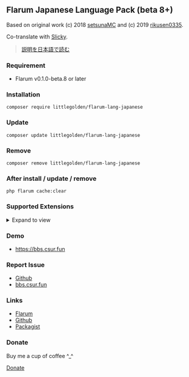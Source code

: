 ## Flarum Japanese Language Pack (beta 8+)
Based on original work (c) 2018 [setsunaMC](https://github.com/setsunaMC/flarum-ext-japanese) and (c) 2019 [rikusen0335](https://github.com/rikusen0335/lang-japanese-extended).

Co-translate with [Slicky](https://bbs.csur.fun/u/Slicky0611).

> [説明を日本語で読む](https://github.com/Littlegolden/flarum-lang-japanese/edit/master/README.md)

### Requirement
  - Flarum v0.1.0-beta.8 or later


### Installation
```
composer require littlegolden/flarum-lang-japanese
```

### Update
```
composer update littlegolden/flarum-lang-japanese
```

### Remove
```
composer remove littlegolden/flarum-lang-japanese
```

### After install / update / remove
```
php flarum cache:clear
```

### Supported Extensions

<details>
<summary>Expand to view</summary>

  - amaurycarrade-syndication（[Syndication extension](https://discuss.flarum.org/d/4395-syndication-extension-rss-atom-feeds)）
  - antoinefr-money（[Money extension](https://discuss.flarum.org/d/4699-money-extension)）
  - antoinefr-online（[Online users extension](https://discuss.flarum.org/d/8302-online-users-extension)）
  - backtowebsite（[Back to Website Button](https://discuss.flarum.org/d/18285-back-to-website-button)）
  - clarkwinkelmann-author-change（[Discussion and post author change](https://discuss.flarum.org/d/21731-discussion-and-post-author-change)）
  - clarkwinkelmann-create-user-modal（[Create User Modal](https://discuss.flarum.org/d/22608-create-user-modal)）
  - clarkwinkelmann-email-as-display-name（[Email as Display Name](https://discuss.flarum.org/d/22603-email-as-display-name)）
  - clarkwinkelmann-emojionearea（[Emoji Picker](https://discuss.flarum.org/d/4787-emoji-picker)）
  - clarkwinkelmann-passwordless（[Passwordless login](https://discuss.flarum.org/d/22606-passwordless-login)）
  - clarkwinkelmann-post-date（[Change post date](https://discuss.flarum.org/d/21247-change-post-date)）
  - clarkwinkelmann-status（[User status](https://discuss.flarum.org/d/21983-user-status)）
  - datitisev-dashboard（[Datitisev Admin Dashboard](https://discuss.flarum.org/d/2958-datitisev-admin-dashboard)）
  - dem13n-nickname-changer（[NickName Changer](https://discuss.flarum.org/d/21238-nickname-changer)）
  - dem13n-quad-theme（[Quad theme](https://discuss.flarum.org/d/22618-quad-theme)）
  - extiverse-bazaar（[Bazaar extension marketplace](https://discuss.flarum.org/d/5151-bazaar-the-extension-marketplace)）
  - fajuu-contactbutton（[Contact Button](https://discuss.flarum.org/d/18228-contact-button)）
  - fajuu-icons（[Icons by Fajuu](https://discuss.flarum.org/d/21401-icons-by-fajuu)）
  - flagrow-ads（[Flagrow Ads](https://discuss.flarum.org/d/4785-flagrow-ads-bombarding-your-users-with-ads-everywhere-if-you-want)）
  - flagrow-analytics（[Flagrow analytics extension](https://discuss.flarum.org/d/1983-flagrow-analytics-extension-tracking-user-visits)）
  - flagrow-fonts（[Flagrow Fonts](https://discuss.flarum.org/d/6207-flagrow-fonts-easily-add-fonts-to-your-forum)）
  - flagrow-html-errors（[Custom HTML Error Pages](https://discuss.flarum.org/d/10784-custom-html-error-pages)）
  - flagrow-impersonate（[Flagrow Impersonate](https://discuss.flarum.org/d/9868-flagrow-impersonate-login-as-other-users)）
  - ~~flagrow-mason（[Flagrow Mason](https://discuss.flarum.org/d/7028-flagrow-mason-the-discussion-custom-fields-builder)）~~ Not compatible with the latest version.
  - flagrow-passport（[Flagrow passport](https://discuss.flarum.org/d/5203-flagrow-passport-the-laravel-passport-oauth-extension)）
  - flagrow-upload（[Flagrow upload](https://discuss.flarum.org/d/4154-flagrow-upload-the-intelligent-file-attachment-extension)）
  - flarum-akismet（[Flarum Core](https://github.com/flarum/lang-english/tree/master/locale)）
  - flarum-approval（[Flarum Core](https://github.com/flarum/lang-english/tree/master/locale)）
  - flarum-auth-facebook（[Flarum Core](https://github.com/flarum/lang-english/tree/master/locale)）
  - flarum-auth-github（[Flarum Core](https://github.com/flarum/lang-english/tree/master/locale)）
  - flarum-auth-twitter（[Flarum Core](https://github.com/flarum/lang-english/tree/master/locale)）
  - flarum-core（[Flarum Core](https://github.com/flarum/lang-english/tree/master/locale)）
  - flarum-discussion-views（[Flarum Core](https://github.com/flarum/lang-english/tree/master/locale)）
  - flarum-emoji（[Flarum Core](https://github.com/flarum/lang-english/tree/master/locale)）
  - flarum-ext-close（[Flarum Core](https://github.com/flarum/lang-english/tree/master/locale)）
  - flarum-ext-fancybox（[Flarum Core](https://github.com/flarum/lang-english/tree/master/locale)）
  - flarum-flags（[Flarum Core](https://github.com/flarum/lang-english/tree/master/locale)）
  - flarum-likes（[Flarum Core](https://github.com/flarum/lang-english/tree/master/locale)）
  - flarum-lock（[Flarum Core](https://github.com/flarum/lang-english/tree/master/locale)）
  - flarum-markdown（[Flarum Core](https://github.com/flarum/lang-english/tree/master/locale)）
  - flarum-mentions（[Flarum Core](https://github.com/flarum/lang-english/tree/master/locale)）
  - flarum-notify（[Flarum Core](https://github.com/flarum/lang-english/tree/master/locale)）
  - flarum-pusher（[Flarum Core](https://github.com/flarum/lang-english/tree/master/locale)）
  - flarum-statistics（[Flarum Core](https://github.com/flarum/lang-english/tree/master/locale)）
  - flarum-sticky（[Flarum Core](https://github.com/flarum/lang-english/tree/master/locale)）
  - flarum-subscriptions（[Flarum Core](https://github.com/flarum/lang-english/tree/master/locale)）
  - flarum-suspend（[Flarum Core](https://github.com/flarum/lang-english/tree/master/locale)）
  - flarum-tags（[Flarum Core](https://github.com/flarum/lang-english/tree/master/locale)）
  - fof-amazon-affiliation（[Amazon Affiliation](https://discuss.flarum.org/d/12389-friendsofflarum-amazon-affiliation)）
  - fof-auth-gitlab（[GitLab Login](https://discuss.flarum.org/d/20371-friendsofflarum-gitlab-login)）
  - fof-ban-ips（[Ban IPs](https://discuss.flarum.org/d/20949-friendsofflarum-ban-ips)）
  - fof-best-answer（[Best Answer](https://discuss.flarum.org/d/21894-friendsofflarum-best-answer)）
  - fof-byobu（[Byōbu](https://discuss.flarum.org/d/4762-friendsofflarum-by-bu-well-integrated-advanced-private-discussions)）
  - fof-custom-footer（[Custom Footer](https://discuss.flarum.org/d/17774-friendsofflarum-custom-footer)）
  - fof-default-group（[Default Group](https://discuss.flarum.org/d/18158-friendsofflarum-default-group)）
  - fof-drafts（[Drafts](https://discuss.flarum.org/d/20957-friendsofflarum-drafts)）
  - fof-email-checker（[Disposable Emails](https://discuss.flarum.org/d/20457-friendsofflarum-disposable-emails)）
  - fof-follow-tags（[Follow Tags](https://discuss.flarum.org/d/20525-friendsofflarum-follow-tags)）
  - fof-formatting（[Formatting](https://discuss.flarum.org/d/17770-friendsofflarum-formatting/111)）
  - fof-forum-statistics-widget（[Statistics Widget](https://discuss.flarum.org/d/22380-friendsofflarum-forum-statistics-widget)）
  - fof-frontpage（[FrontPage](https://discuss.flarum.org/d/19256-friendsofflarum-frontpage)）
  - fof-gamification（[Gamification](https://discuss.flarum.org/d/20671-friendsofflarum-gamification)）
  - fof-geoip（[GeoIP](https://discuss.flarum.org/d/21493-friendsofflarum-geoip)）
  - fof-ignore-users（[Ignore Users](https://discuss.flarum.org/d/20681-friendsofflarum-ignore-users)）
  - fof-linguist（[Linguist](https://discuss.flarum.org/d/7026-linguist-customize-translations-with-ease)）
  - fof-links（[Links](https://discuss.flarum.org/d/18335-friendsofflarum-links)）
  - fof-masquerade（[Masquerade by FriendsOfFlarum](https://discuss.flarum.org/d/5791-masquerade-by-friendsofflarum-the-user-profile-builder)）
  - fof-merge-discussions（[Masquerade](https://discuss.flarum.org/d/5791-masquerade-by-friendsofflarum-the-user-profile-builder)）
  - fof-nightmode（[Night Mode](https://discuss.flarum.org/d/21492-friendsofflarum-night-mode)）
  - fof-open-collective（[Open Collective](https://discuss.flarum.org/d/22256-friendsofflarum-open-collective)）
  - fof-pages（[Pages](https://discuss.flarum.org/d/18301-friendsofflarum-pages)）
  - fof-polls（[Polls](https://discuss.flarum.org/d/20586-friendsofflarum-polls)）
  - fof-pretty-mail（[Pretty Mail](https://discuss.flarum.org/d/11178-friendsofflarum-pretty-mail)）
  - fof-prevent-necrobumping（[Prevent Necrobumping](https://discuss.flarum.org/d/18312-friendsofflarum-prevent-necrobumping)）
  - fof-pwned-passwords（[Pwned Passwords](https://discuss.flarum.org/d/18348-friendsofflarum-pwned-passwords)）
  - fof-reactions（[Reactions](https://discuss.flarum.org/d/20655-friendsofflarum-reactions)）
  - fof-recaptcha（[reCAPTCHA](https://discuss.flarum.org/d/18399-friendsofflarum-recaptcha)）
  - fof-secure-https（[Secure HTTPS](https://discuss.flarum.org/d/17771-friendsofflarum-secure-https)）
  - fof-sentry（[Sentry](https://discuss.flarum.org/d/18089-friendsofflarum-sentry/34)）
  - fof-share-social（[Share Social](https://discuss.flarum.org/d/20401-friendsofflarum-share-social)）
  - fof-socialprofile（[Social Profile](https://discuss.flarum.org/d/18775-friendsofflarum-social-profile)）
  - fof-spamblock（[Spamblock](https://discuss.flarum.org/d/17772-friendsofflarum-spamblock)）
  - fof-stopforumspam（[StopForumSpam](https://discuss.flarum.org/d/17846-friendsofflarum-stopforumspam)）
  - fof-split（[Split](https://discuss.flarum.org/d/1903-friendsofflarum-split-separates-posts-to-a-new-discussion)）
  - fof-subscribed（[Subscribed](https://discuss.flarum.org/d/20917-friendsofflarum-subscribed)）
  - fof-terms（[Terms](https://discuss.flarum.org/d/11714-fof-terms-ask-your-users-to-accept-tos-and-privacy-policy)）
  - fof-transliterator（[URL Transliterator](https://discuss.flarum.org/d/18074-friendsofflarum-url-transliterator)）
  - fof-user-directory（[User directory](https://discuss.flarum.org/d/5682-user-directory-by-friendsofflarum)）
  - fof-userbio（[User Bio](https://discuss.flarum.org/d/17775-friendsofflarum-user-bio)）
  - fof-username-request（[Username Request](https://discuss.flarum.org/d/20956-friendsofflarum-username-request)）
  - imgur-upload（[Imgur Upload](https://discuss.flarum.org/d/18491-imgur-upload-simple-image-upload-from-the-editor)）
  - kilowhat-affiliation-links（[Multi-Purpose Affiliation Links Generator](https://discuss.flarum.org/d/21833-multi-purpose-affiliation-links-generator)）
  - kilowhat-mailing（[Mailing](https://discuss.flarum.org/d/20443-mailing-by-kilowhat)）
  - kvothe-sub（[Sign Up Button](https://discuss.flarum.org/d/18812-sign-up-button)）
  - maicol07-sso（[Single Sign On (SSO)](https://discuss.flarum.org/d/21666-single-sign-on-sso-with-wordpress-integration)）
  - migratetoflarum-canonical（[Canonical url redirect](https://discuss.flarum.org/d/19307-canonical-url-redirect)）
  - michaelBelgium-profile-views（[Profile views](https://discuss.flarum.org/d/7596-profile-views)）
  - migratetoflarum-fake-data（[Fake Data](https://discuss.flarum.org/d/21160-fake-data)）
  - ~~migratetoflarum-vbulletin-redirects（[Redirects](https://github.com/migratetoflarum/vbulletin-redirects)）~~ Not compatible with the latest version.
  - mybbtoflarum（[MyBB to flarum](https://discuss.flarum.org/d/5506-mybb-to-flarum)）
  - nikovonlas-webpush（[OneSignal web push notifications](https://discuss.flarum.org/d/20784-onesignal-web-push-notifications)）
  - perspective（[Perspective API](https://discuss.flarum.org/d/21784-perspective-api)）
  - pushedx-chat（[Realtime chat with Pusher (Alpha)](https://discuss.flarum.org/d/5133-wip-extension-realtime-chat-with-pusher/12)）
  - reflar-cookie-consent（[Cookie Consent](https://discuss.flarum.org/d/10395-cookie-consent)）
  - reflar-doorman（[Doorman](https://discuss.flarum.org/d/17845-doorman-by-reflar)）
  - reflar-level-ranks（[Levels Ranks](https://discuss.flarum.org/d/15052-levels-ranks-by-reflar)）
  - reflar-twofactor（[Two Factor](https://discuss.flarum.org/d/11006-twofactor-by-reflar)）
  - reflar-webhooks（[Webhooks](https://discuss.flarum.org/d/17812-webhooks-by-reflar)）
  - saleksin-auth-google（[Google Login](https://discuss.flarum.org/d/18250-google-login)）
  - shriker-pronouns（[Personal Pronouns](https://discuss.flarum.org/d/21188-personal-pronouns)）
  - simonxeko/follow-users（[Follow Users (WIP)](https://discuss.flarum.org/d/22628-follow-users-wip)）
  - tpokorra-post-notification（[Post Notifications per E-Mail](https://discuss.flarum.org/d/20750-post-notifications-per-e-mail)）
  - v17development-flarum-seo（[Flarum SEO](https://discuss.flarum.org/d/18316-flarum-seo)）
  - xmugenx-post-blacklist（[Post Blacklist](https://discuss.flarum.org/d/21750-post-blacklist)）
  - zerosonesfun-announce（[Announce](https://discuss.flarum.org/d/21651-announce)）

</details>

### Demo
  - https://bbs.csur.fun

### Report Issue
  - [Github](https://github.com/Littlegolden/flarum-lang-japanese/issues)
  - [bbs.csur.fun](https://bbs.csur.fun/t/chatroom)

### Links
  - [Flarum](https://discuss.flarum.org/d/17954)
  - [Github](https://github.com/Littlegolden/flarum-lang-japanese)
  - [Packagist](https://packagist.org/packages/littlegolden/flarum-lang-japanese)

### Donate
Buy me a cup of coffee \^_\^

[Donate](https://pay.csur.fun)
